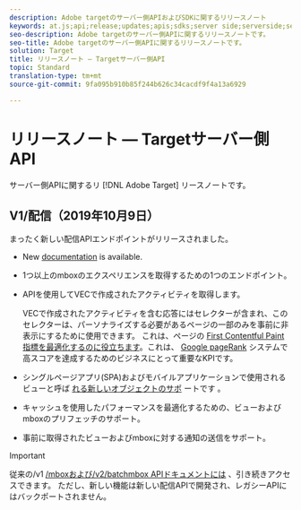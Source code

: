 ```yaml
---
description: Adobe targetのサーバー側APIおよびSDKに関するリリースノート
keywords: at.js;api;release;updates;apis;sdks;server side;serverside;server-side;api;delivery api
seo-description: Adobe targetのサーバー側APIに関するリリースノートです。
seo-title: Adobe targetのサーバー側APIに関するリリースノートです。
solution: Target
title: リリースノート — Targetサーバー側API
topic: Standard
translation-type: tm+mt
source-git-commit: 9fa095b910b85f244b626c34cacdf9f4a13a6929

---
```



# リリースノート — Targetサーバー側API

サーバー側APIに関するリ [!DNL Adobe Target] リースノートです。

## V1/配信（2019年10月9日）

まったく新しい配信APIエンドポイントがリリースされました。

* New [documentation](https://developers.adobetarget.com/api/delivery-api/) is available.
* 1つ以上のmboxのエクスペリエンスを取得するための1つのエンドポイント。
* APIを使用してVECで作成されたアクティビティを取得します。

   VECで作成されたアクティビティを含む応答にはセレクターが含まれ、このセレクターは、パーソナライズする必要があるページの一部のみを事前に非表示にするために使用できます。 これは、ページの [First Contentful Paint指標を最適化するのに役立ちます](https://developers.google.com/web/fundamentals/performance/user-centric-performance-metrics.html)。これは、 [Google pageRank](https://en.wikipedia.org/wiki/PageRank) システムで高スコアを達成するためのビジネスにとって重要なKPIです。

* シングルページアプリ(SPA)およびモバイルアプリケーションで使用されるビューと呼ば [れる新しいオブジェクトのサポ](/help/c-implementing-target/c-implementing-target-for-client-side-web/how-to-deployatjs/target-atjs-single-page-application.md) ートです [](/help/c-target-mobile-app/target-mobile-app.md)。
* キャッシュを使用したパフォーマンスを最適化するための、ビューおよびmboxのプリフェッチのサポート。
* 事前に取得されたビューおよびmboxに対する通知の送信をサポート。

>[!IMPORTANT]
>
>従来の/v1 [/mboxおよび/v2/batchmbox APIドキュメントには](https://developers.adobetarget.com/api/legacy-api/index.html) 、引き続きアクセスできます。 ただし、新しい機能は新しい配信APIで開発され、レガシーAPIにはバックポートされません。
